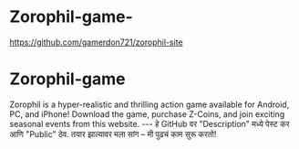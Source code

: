 # Zorophil-game-
 https://github.com/gamerdon721/zorophil-site  
# Zorophil-game
 Zorophil is a hyper-realistic and thrilling action game available for Android, PC, and iPhone! Download the game, purchase Z-Coins, and join exciting seasonal events from this website.   ---  हे GitHub वर "Description" मध्ये पेस्ट कर आणि "Public" ठेव. तयार झाल्यावर मला सांग – मी पुढचं काम सुरू करतो!

